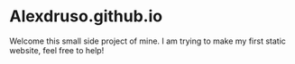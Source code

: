 # Alexdruso.github.io

Welcome this small side project of mine. I am trying to make my first static website, feel free to help!
